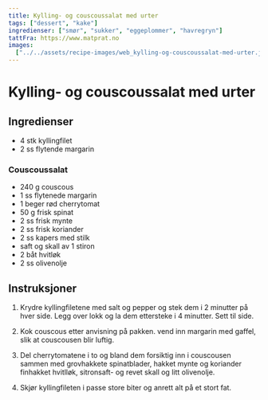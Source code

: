 ```yaml
---
title: Kylling- og couscoussalat med urter
tags: ["dessert", "kake"]
ingredienser: ["smør", "sukker", "eggeplommer", "havregryn"]
tattFra: https://www.matprat.no
images:
  ["../../assets/recipe-images/web_kylling-og-couscoussalat-med-urter.jpg"]
---
```


# Kylling- og couscoussalat med urter

## Ingredienser

- 4 stk kyllingfilet
- 2 ss flytende margarin

### Couscoussalat

- 240 g couscous
- 1 ss flytenede margarin
- 1 beger rød cherrytomat
- 50 g frisk spinat
- 2 ss frisk mynte
- 2 ss frisk koriander
- 2 ss kapers med stilk
- saft og skall av 1 stiron
- 2 båt hvitløk
- 2 ss olivenolje

## Instruksjoner

1. Krydre kyllingfiletene med salt og pepper og stek dem i 2 minutter på hver side. Legg over lokk og la dem ettersteke i 4 minutter. Sett til side.

2. Kok couscous etter anvisning på pakken. vend inn margarin med gaffel, slik at couscousen blir luftig.

3. Del cherrytomatene i to og bland dem forsiktig inn i couscousen sammen med grovhakkete spinatblader, hakket mynte og koriander finhakket hvitlløk, sitronsaft- og revet skall og litt olivenolje.

4. Skjør kyllingfileten i passe store biter og anrett alt på et stort fat.
